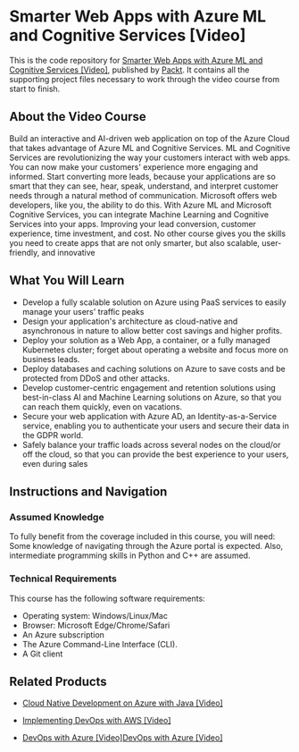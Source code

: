 # Smarter Web Apps with Azure ML and Cognitive Services [Video]
This is the code repository for [Smarter Web Apps with Azure ML and Cognitive Services [Video]](https://www.packtpub.com/virtualization-and-cloud/smarter-web-apps-azure-ml-and-cognitive-services-video?utm_source=github&utm_medium=repository&utm_campaign=9781789803457), published by [Packt](https://www.packtpub.com/?utm_source=github). It contains all the supporting project files necessary to work through the video course from start to finish.
## About the Video Course
Build an interactive and AI-driven web application on top of the Azure Cloud that takes advantage of Azure ML and Cognitive Services. ML and Cognitive Services are revolutionizing the way your customers interact with web apps. 
You can now make your customers' experience more engaging and informed. Start converting more leads, because your applications are so smart that they can see, hear, speak, understand, and interpret customer needs through a natural method of communication.
Microsoft offers web developers, like you, the ability to do this. With Azure ML and Microsoft Cognitive Services, you can integrate Machine Learning and Cognitive Services into your apps. Improving your lead conversion, customer experience, time investment, and cost. 
No other course gives you the skills you need to create apps that are not only smarter, but also scalable, user-friendly, and innovative

<H2>What You Will Learn</H2>
<DIV class=book-info-will-learn-text>
<UL>
<LI>Develop a fully scalable solution on Azure using PaaS services to easily manage your users' traffic peaks 
<LI>Design your application's architecture as cloud-native and asynchronous in nature to allow better cost savings and higher profits. 
<LI>Deploy your solution as a Web App, a container, or a fully managed Kubernetes cluster; forget about operating a website and focus more on business leads. 
<LI>Deploy databases and caching solutions on Azure to save costs and be protected from DDoS and other attacks. 
<LI>Develop customer-centric engagement and retention solutions using best-in-class AI and Machine Learning solutions on Azure, so that you can reach them quickly, even on vacations. 
<LI>Secure your web application with Azure AD, an Identity-as-a-Service service, enabling you to authenticate your users and secure their data in the GDPR world. 
<LI>Safely balance your traffic loads across several nodes on the cloud/or off the cloud, so that you can provide the best experience to your users, even during sales </LI></UL></DIV>

## Instructions and Navigation
### Assumed Knowledge
To fully benefit from the coverage included in this course, you will need:<br/>
Some knowledge of navigating through the Azure portal is expected. Also, intermediate programming skills in Python and C++ are assumed.
<br>
### Technical Requirements
This course has the following software requirements:<br/>
<UL>
<LI>Operating system: Windows/Linux/Mac</LI>
<LI>Browser: Microsoft Edge/Chrome/Safari</LI>
<LI>An Azure subscription</LI>
<LI>The Azure Command-Line Interface (CLI).</LI>
<LI>A Git client</LI>
</UL>

## Related Products
* [Cloud Native Development on Azure with Java [Video]](https://www.packtpub.com/virtualization-and-cloud/cloud-native-development-azure-java-video?utm_source=github&utm_medium=repository&utm_campaign=9781789805956)

* [Implementing DevOps with AWS [Video]](https://www.packtpub.com/web-development/implementing-devops-aws-video?utm_source=github&utm_medium=repository&utm_campaign=9781788998840)

* [DevOps with Azure [Video]DevOps with Azure [Video]](https://www.packtpub.com/virtualization-and-cloud/devops-azure-video?utm_source=github&utm_medium=repository&utm_campaign=9781838551759)
